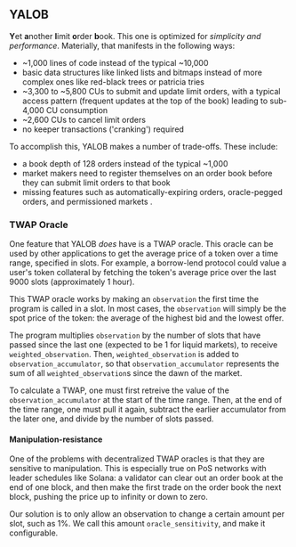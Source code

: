 ## YALOB

**Y**et **a**nother **l**imit **o**rder **b**ook. This one is optimized for *simplicity and performance*. Materially, that manifests in the following ways:
- ~1,000 lines of code instead of the typical ~10,000
- basic data structures like linked lists and bitmaps instead of more complex ones like red-black trees or patricia tries
- ~3,300 to ~5,800 CUs to submit and update limit orders, with a typical access pattern (frequent updates at the top of the book) leading to sub-4,000 CU consumption
- ~2,600 CUs to cancel limit orders
- no keeper transactions ('cranking') required

To accomplish this, YALOB makes a number of trade-offs. These include:
- a book depth of 128 orders instead of the typical ~1,000
- market makers need to register themselves on an order book before they can submit limit orders to that book
- missing features such as automatically-expiring orders, oracle-pegged orders, and permissioned markets
.
### TWAP Oracle

One feature that YALOB *does* have is a TWAP oracle. This oracle can be used by other applications to get the average price of a token over a time range, specified in slots. For example, a borrow-lend protocol could value a user's token collateral by fetching the token's average price over the last 9000 slots (approximately 1 hour).

This TWAP oracle works by making an `observation` the first time the program is called in a slot. In most cases, the `observation` will simply be the spot price of the token: the average of the highest bid and the lowest offer. 

The program multiplies `observation` by the number of slots that have passed since the last one (expected to be 1 for liquid markets), to receive `weighted_observation`. Then, `weighted_observation` is added to `observation_accumulator`, so that `observation_accumulator` represents the sum of all `weighted_observation`s since the dawn of the market.

To calculate a TWAP, one must first retreive the value of the `observation_accumulator` at the start of the time range. Then, at the end of the time range, one must pull it again, subtract the earlier accumulator from the later one, and divide by the number of slots passed. 

#### Manipulation-resistance

One of the problems with decentralized TWAP oracles is that they are sensitive to manipulation. This is especially true on PoS networks with leader schedules like Solana: a validator can clear out an order book at the end of one block, and then make the first trade on the order book the next block, pushing the price up to infinity or down to zero. 

Our solution is to only allow an observation to change a certain amount per slot, such as 1%. We call this amount `oracle_sensitivity`, and make it configurable. 
